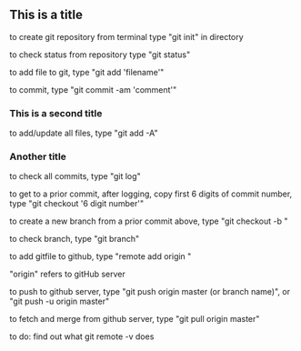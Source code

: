 ## This is a title

to create git repository from terminal type "git init" in directory

to check status from repository type "git status"

to add file to git, type "git add 'filename'"

to commit, type "git commit -am 'comment'"

### This is a second title

to add/update all files, type "git add -A"

### Another title

to check all commits, type "git log"

to get to a prior commit, after logging, copy first 6 digits of commit number, type "git checkout '6 digit number'"

to create a new branch from a prior commit above, type "git checkout -b <new-branch-name>"

to check branch, type "git branch"

to add gitfile to github, type "remote add origin <SSH>"

"origin" refers to gitHub server

to push to github server, type "git push origin master (or branch name)", or "git push -u origin master"

to fetch and merge from github server, type "git pull origin master"

to do: find out what git remote -v does
